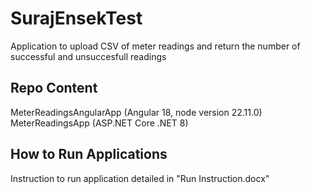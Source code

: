 # SurajEnsekTest
Application to upload CSV of meter readings and return the number of successful and unsuccesfull readings

## Repo Content
MeterReadingsAngularApp (Angular 18, node version 22.11.0)
MeterReadingsApp (ASP.NET Core .NET 8)

## How to Run Applications
Instruction to run application detailed in "Run Instruction.docx"
